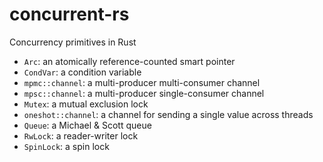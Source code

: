 # concurrent-rs

Concurrency primitives in Rust

- `Arc`: an atomically reference-counted smart pointer
- `CondVar`: a condition variable
- `mpmc::channel`: a multi-producer multi-consumer channel
- `mpsc::channel`: a multi-producer single-consumer channel
- `Mutex`: a mutual exclusion lock
- `oneshot::channel`: a channel for sending a single value across threads
- `Queue`: a Michael & Scott queue
- `RwLock`: a reader-writer lock
- `SpinLock`: a spin lock
